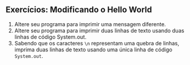 

## Exercícios: Modificando o Hello World
1. Altere seu programa para imprimir uma mensagem diferente.
	<!-- @answer
	``` java
			class MeuProgramaModificado {
				public static void main(String[] args) {
					// miolo do programa começa aqui!	
					System.out.println("Uma mensagem diferente.");
					// fim do miolo do programa	
				}
			}
	```
	-->
1. Altere seu programa para imprimir duas linhas de texto usando duas linhas de código System.out.
	<!-- @answer
	``` java
			class MeuProgramaModificado {
				public static void main(String[] args) {
					System.out.println("Uma mensagem.");
					System.out.println("Outra mensagem.");
				}
			}
	```
	-->
1. Sabendo que os caracteres `\n` representam uma quebra de linhas, imprima duas linhas de texto
	usando uma única linha de código `System.out`.
